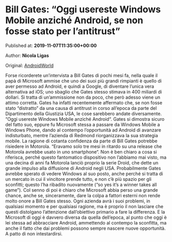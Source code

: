 
# Bill Gates: “Oggi usereste Windows Mobile anziché Android, se non fosse stato per l’antitrust”

Published at: **2019-11-07T11:35:00+00:00**

Author: **Nicola Ligas**

Original: [AndroidWorld](https://www.androidworld.it/2019/11/07/bill-gates-antitrust-android-679318/)

Forse ricorderete un’intervista a Bill Gates di pochi mesi fa, nella quale il papà di Microsoft ammise che uno dei suoi più grandi rimpianti è quello di aver permesso ad Android, e quindi a Google, di diventare l’unica vera alternativa ad iOS; uno sbaglio che Gates stesso stimava in 400 miliardi di dollari. Si tratta di un’ammissione non da poco, che però adesso viene un attimo corretta.
Gates ha infatti recentemente affermato che, se non fosse stato “distratto” da una causa di antitrust in corso all’epoca da parte del Dipartimento della Giustizia USA, le cose sarebbero andate diversamente.
“Oggi usereste Windows Mobile anziché Android“. Gates si dimostra sicuro del fatto suo, eppure fu Microsoft stessa a passare da Windows Mobile a Windows Phone, dando al contempo l’opportunità ad Android di avanzare indisturbato, mentre l’azienda di Redmond riorganizzava la sua strategia mobile.
La ragione di cotanta confidenza da parte di Bill Gates potrebbe risiedere in Motorola. “Eravamo solo tre mesi in ritardo su una release che Motorola avrebbe usato in uno smartphone“. Non è ben chiaro a cosa si riferisca, perché questo fantomatico dispositivo non l’abbiamo mai visto, ma una decina di anni fa Motorola lanciò proprio la serie Droid, che dette un grande impulso alla diffusione di Android negli USA. Probabilmente Gates avrebbe sperato di vedere Windows al suo posto, anche perché si tratta di un mercato in cui il vincitore prende tutto, e non c’è più spazio per gli sconfitti; questo l’ha ribadito nuovamente (“so yes it’s a winner takes all game”).
Col senno di poi è chiaro che Microsoft abbia perso una grande chance, anche se, sinceramente, dare la colpa a fattori esterni non rende molto onore a Bill Gates stesso. Ogni azienda avrà i suoi problemi, in qualsiasi momento e per qualsiasi ragione, ma è proprio il non lasciare che questi distolgano l’attenzione dall’obiettivo primario a fare la differenza. E la Microsoft di oggi è davvero diversa da quella dell’epoca, al punto che oggi è lei stessa ad abbracciare Android, ammettendo al contempo la sconfitta, ma anche il fatto che dai problemi possono sempre nascere nuove opportunità. A patto di non intestardirsi.
